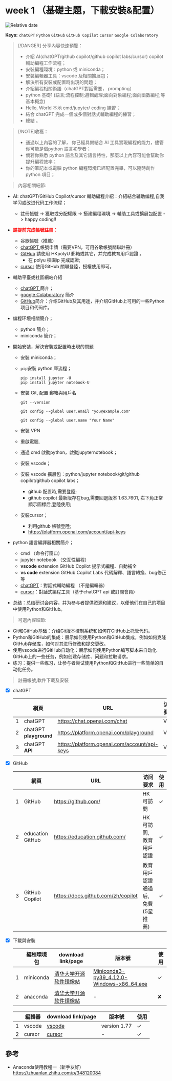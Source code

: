 # week 1 （基礎主題，下載安裝&配置）
![Relative date](https://img.shields.io/date/1681297799?color=%239035&label=last%20update%3A&logo=anchor)

**Keys:** `chatGPT` `Python` `GitHub` `GitHub Copilot`  `Cursor` `Google Colaboratory`
> [!DANGER] 分享內容快速預覽：
> - 介紹 AI(chatGPT/github copilot/github copilot labs/cursor) copilot 輔助編程工作流程；
> - 安裝編程環境：python 或 miniconda；
> - 安裝編輯器工具：vscode 及相關擴展包；
> - 解決所有安裝或配置時出現的問題；
> - 介紹編程相關術語（chatGPT對話需要， prompting）
> - python 基礎1 (語言;流程控制;邏輯處理;面向對象編程;面向函數編程;等基本概念)
> - Hello, World  本地 cmd/jupyter/ coding 練習；
> - 結合 chatGPT 完成一個或多個對話式輔助編程的練習；
> - 總結 。




> [!NOTE]收穫：
>
> - 通過以上內容的了解， 你已經具備結合 AI 工具實現編程的能力，儘管你可能是個python 語言初學者；
> - 倘若你熟悉 python 語言及其它語言特性，那麼以上內容可能會幫助你提升編程效率；
> - 你的筆記本或電腦 python 編程環境已經配置完畢，可以隨時創作python 項目； 



>內容相關細節: 

- AI: chatGPT/GitHub Copilot/cursor 輔助編程介紹：介紹結合辅助编程,自我学习或改进代码工作流程；

  - 註冊帳號 -> 獲取或分配權限 -> 搭建編程環境  -> 輔助工具或擴展包配置 -> happy coding!!
- <span style="color:#FF0000;font-weight:bold;">請提前完成帳號註冊：</span >
  - 谷歌帳號（推薦）
  - [chatGPT ](https://chat.openai.com/chat) 帳號申請（需要VPN，可用谷歌帳號關聯註冊）
  - [GitHub](https://github.com/) 請使用 HKpolyU 郵箱或其它，并完成教育用戶認證 。
    - 在 polyu 校園ip 完成認證;
  - [cursor](https://www.cursor.so/) 使用GitHub 關聯登陸，授權使用即可。
- 輔助平臺或社區網站介紹
  - [chatGPT ](https://chat.openai.com/chat) 簡介；
  - [google Colaboratory](https://colab.research.google.com/notebooks/welcome.ipynb#scrollTo=Nma_JWh-W-IF) 簡介
  - [GitHub](https://github.com/)简介：介绍GitHub及其用途，并介绍GitHub上可用的一些Python项目和代码库。

- 编程环境相關簡介；
  - python 簡介；
  - miniconda 簡介；

- 開始安裝，解決安裝或配置時出現的問題
  - 安裝 miniconda；
  
  - `pip`安裝 python 庫流程；
  
	```
	pip install jupyter -U
	pip install jupyter notebook-U
	```
  
  - 安裝 Git, 配置 郵箱與用戶名
  
	```
	git --version

	git config --global user.email "you@example.com"

	git config --global user.name "Your Name"
	```

  - 安裝 VPN
  - 重啟電腦, 
  
  - 通過 cmd 啟動python，啟動jupyternotebook；
  
  - 安裝 vscode；
  
  - 安裝 vscode 擴展包：python/jupyter notebook/git/github copilot/github copilot labs；
  
    - github 配置時,需要登陸;
    - github copilot 最新版存在bug,需要回退版本 1.63.7601, 右下角正常顯示圖標后,登陸使用;
  
  - 安裝cursor；
  
    - 利用github 帳號登陸;
    - https://platform.openai.com/account/api-keys
  
- python 語言編譯器相關簡介；

  - cmd （命令行窗口）
  - jupyter notebook （交互性編程）
  - **vscode** extension GitHub Copilot 提示式編程、自動補全
  - **vs code** extension GitHub Copilot Labs 代碼解釋、語言轉換、bug修正等
  - [chatGPT](https://chat.openai.com/chat)：對話式輔助編程 （不是編輯器）
  - [cursor](https://www.cursor.so/)：對話式編程工具（基于chatGPT api 或訂閱會員）
- 总结：总结研讨会内容，并为参与者提供资源和建议，以便他们在自己的项目中使用Python和GitHub。

> 可選內容細節:

- Git和GitHub基础：介绍Git版本控制系统和如何在GitHub上托管代码。
- Python和GitHub的集成：展示如何使用Python和GitHub集成，例如如何克隆GitHub存储库，如何对其进行修改和提交更改。
- 使用vscode进行GitHub自动化：展示如何使用Python编写脚本来自动化GitHub上的一些任务，例如创建存储库、问题和拉取请求。
- 练习：提供一些练习，让参与者尝试使用Python和GitHub进行一些简单的自动化任务。

> 註冊帳號,軟件下載及安裝

- [x] chatGPT

  |      | 網頁                   | URL                                          | 访问要求 | 使用 |
  | ---- | ---------------------- | -------------------------------------------- | -------- | ---- |
  | 1    | chatGPT                | https://chat.openai.com/chat                 | VPN      | ✓    |
  | 2    | chatGPT **playground** | https://platform.openai.com/playground       | VPN      | ✓    |
  | 3    | chatGPT **API**        | https://platform.openai.com/account/api-keys | VPN      | ✓    |

- [x] GitHub

  |      | 網頁             | URL                                | 访问要求                          | 使用 |
  | ---- | ---------------- | ---------------------------------- | --------------------------------- | ---- |
  | 1    | GitHub           | https://github.com/                | HK可訪問                          | ✓    |
  | 2    | education GitHub | https://education.github.com/      | HK可訪問,教育用戶認證             | ✓    |
  | 3    | GitHub Copilot   | https://docs.github.com/zh/copilot | 教育用戶認證通過后,免費 (5星推薦) | ✓    |

- [x] 下載與安裝

  |      | 編程環境包 | download link/page                                           | 版本號                                                       | 使用 |
  | ---- | ---------- | ------------------------------------------------------------ | ------------------------------------------------------------ | ---- |
  | 1    | miniconda  | [清华大学开源软件镜像站](https://mirrors.tuna.tsinghua.edu.cn/anaconda/miniconda/) | [Miniconda3-py39_4.12.0-Windows-x86_64.exe](https://mirrors.tuna.tsinghua.edu.cn/anaconda/miniconda/Miniconda3-py39_4.12.0-Windows-x86_64.exe) | ✓    |
  | 2    | anaconda   | [清华大学开源软件镜像站](https://mirrors.tuna.tsinghua.edu.cn/anaconda/archive/?C=S&O=A) | -                                                            | ✘    |

  |      | 編輯器 | download link/page                       | 版本號       | 使用 |
  | ---- | ------ | ---------------------------------------- | ------------ | ---- |
  | 1    | vscode | [vscode](https://code.visualstudio.com/) | version 1.77 | ✓    |
  | 2    | cursor | [cursor](https://www.cursor.so/)         | -            | ✓    |






## 參考<!-- {docsify-ignore} -->

- Anaconda使用教程一（新手友好）https://zhuanlan.zhihu.com/p/348120084





